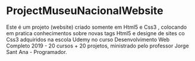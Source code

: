 # ProjectMuseuNacionalWebsite
Este é um projeto (website) criado somente em Html5 e Css3 , colocando em pratica conhecimentos sobre novas tags Html5 e designe de sites co Css3 adquiridos na escola Udemy no curso Desenvolvimento Web Completo 2019 - 20 cursos + 20 projetos, ministrado pelo professor Jorge Sant Ana - Programador.

